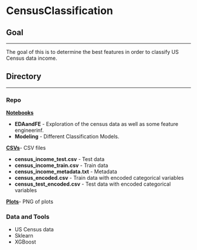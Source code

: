 # CensusClassification

## Goal
____
The goal of this is to determine the best features in order to classify US Census data income.

## Directory
____
### Repo
[**Notebooks**](https://github.com/SibongileT/CensusClassification/tree/main/Notebooks)
* **EDAandFE** - Exploration of the census data as well as some feature engineerinf.
* **Modeling** - Different Classification Models.


[**CSVs**](https://github.com/SibongileT/CensusClassification/tree/main/Csvs)- CSV files
* **census_income_test.csv** - Test data
* **census_income_train.csv** - Train data
* **census_income_metadata.txt** - Metadata
* **census_encoded.csv** - Train data with encoded categorical variables
* **census_test_encoded.csv** - Test data with encoded categorical variables


[**Plots**](https://github.com/SibongileT/CensusClassification/tree/main/Csvs)- PNG of plots

### Data and Tools
* US Census data
* Sklearn
* XGBoost
